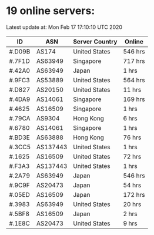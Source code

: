 # 19 online servers:

Latest update at: Mon Feb 17 17:10:10 UTC 2020

| ID | ASN | Server Country | Online |
| -- | --- | -------------- | ------ |
| #.D09B | AS174 | United States | 546 hrs |
| #.7F1D | AS63949 | Singapore | 717 hrs |
| #.42A0 | AS63949 | Japan | 1 hrs |
| #.9FC3 | AS53889 | United States | 564 hrs |
| #.D827 | AS20150 | United States | 11 hrs |
| #.4DA9 | AS14061 | Singapore | 169 hrs |
| #.4625 | AS16509 | Singapore | 1 hrs |
| #.79CA | AS9304 | Hong Kong | 6 hrs |
| #.6780 | AS14061 | Singapore | 1 hrs |
| #.BD3E | AS63888 | Hong Kong | 76 hrs |
| #.3CC5 | AS137443 | United States | 1 hrs |
| #.1625 | AS16509 | United States | 72 hrs |
| #.F3A3 | AS137443 | United States | 1 hrs |
| #.2A79 | AS63949 | Japan | 546 hrs |
| #.9C9F | AS20473 | Japan | 54 hrs |
| #.05ED | AS16509 | Japan | 172 hrs |
| #.3983 | AS63949 | United States | 20 hrs |
| #.5BF8 | AS16509 | Japan | 2 hrs |
| #.1E8C | AS20473 | United States | 9 hrs |

